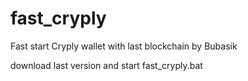 # fast_cryply
Fast start Cryply wallet with last blockchain by Bubasik

download last version and start fast_cryply.bat
